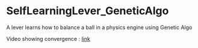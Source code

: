 # SelfLearningLever_GeneticAlgo
A lever learns how to balance a ball in a physics engine using Genetic Algo

Video showing convergence : [link](https://youtu.be/SMKC0Hjissc)

